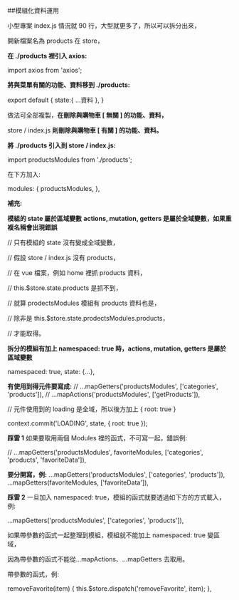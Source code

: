 ##模組化資料運用

小型專案 index.js 情況就 90 行，大型就更多了，所以可以拆分出來，

開新檔案名為 products 在 store，

**在 ./products 裡引入 axios:**

import axios from 'axios';

**將與菜單有關的功能、資料移到 ./products:**

export default {
  state:{ ...資料 },
}

做法可全部複製，**在刪除與購物車 [ 無關 ] 的功能、資料，**

store / index.js **則刪除與購物車 [ 有關 ] 的功能、資料。**

**將 ./products 引入到 store / index.js:**

import productsModules from './products';

在下方加入:

modules: {
    productsModules,
  },

**補充:**

**模組的 state 屬於區域變數**
**actions, mutation, getters 是屬於全域變數，如果重複名稱會出現錯誤**

// 只有模組的 state 沒有變成全域變數，

// 假設 store / index.js 沒有 products，

// 在 vue 檔案，例如 home 裡抓 products 資料，

// this.$store.state.products 是抓不到，

// 就算 prodectsModules 模組有 products 資料也是，

// 除非是 this.$store.state.prodectsModules.products，

// 才能取得。

**拆分的模組有加上 namespaced: true 時，actions, mutation, getters 是屬於區域變數**

namespaced: true,
state: {...},

**有使用到得元件要寫成:**
// ...mapGetters('productsModules', ['categories', 'products']),
// ...mapActions('productsModules', ['getProducts']),

// 元件使用到的 loading 是全域，所以後方加上 { root: true }

context.commit('LOADING', state, { root: true });

**踩雷 1**
如果要取用兩個 Modules 裡的函式，不可寫一起，錯誤例:

// ...mapGetters('productsModules', favoriteModules, ['categories', 'products', 'favoriteData']),

**要分開寫，例:**
...mapGetters('productsModules', ['categories', 'products']),
...mapGetters(favoriteModules, ['favoriteData']),

**踩雷 2**
一旦加入 namespaced: true，模組的函式就要透過如下方的方式載入，例:

...mapGetters('productsModules', ['categories', 'products']),

如果帶參數的函式一起整理到模組，模組就不能加上 namespaced: true 變區域，

因為帶參數的函式不能從...mapActions、...mapGetters 去取用。

帶參數的函式，例:

removeFavorite(item) {
      this.$store.dispatch('removeFavorite', item);
    },

